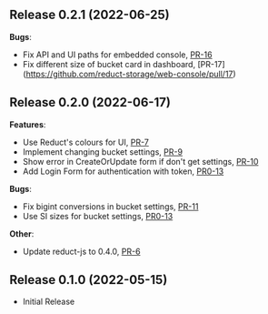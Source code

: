 ## Release 0.2.1 (2022-06-25)

**Bugs**:

* Fix API and UI paths for embedded console, [PR-16](https://github.com/reduct-storage/web-console/pull/16)
* Fix different size of bucket card in dashboard, [PR-17] (https://github.com/reduct-storage/web-console/pull/17)

## Release 0.2.0 (2022-06-17)

**Features**:

* Use Reduct's colours for UI, [PR-7](https://github.com/reduct-storage/web-console/pull/7)
* Implement changing bucket settings, [PR-9](https://github.com/reduct-storage/web-console/pull/9)
* Show error in CreateOrUpdate form if don't get
  settings, [PR-10](https://github.com/reduct-storage/web-console/pull/10)
* Add Login Form for authentication with token, [PR0-13](https://github.com/reduct-storage/web-console/pull/13)

**Bugs**:

* Fix bigint conversions in bucket settings, [PR-11](https://github.com/reduct-storage/web-console/pull/11)
* Use SI sizes for bucket settings, [PR0-13](https://github.com/reduct-storage/web-console/pull/13)

**Other**:

* Update reduct-js to 0.4.0, [PR-6](https://github.com/reduct-storage/web-console/pull/6)

## Release 0.1.0 (2022-05-15)

* Initial Release
